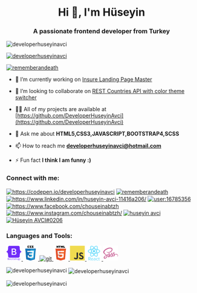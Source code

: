 <h1 align="center">Hi 👋, I'm Hüseyin</h1>
<h3 align="center">A passionate frontend developer from Turkey</h3>

<p align="left"> <img src="https://komarev.com/ghpvc/?username=developerhuseyinavci&label=Profile%20views&color=0e75b6&style=flat" alt="developerhuseyinavci" /> </p>

<p align="left"> <a href="https://github.com/ryo-ma/github-profile-trophy"><img src="https://github-profile-trophy.vercel.app/?username=developerhuseyinavci" alt="developerhuseyinavci" /></a> </p>

<p align="left"> <a href="https://twitter.com/rememberandeath" target="blank"><img src="https://img.shields.io/twitter/follow/rememberandeath?logo=twitter&style=for-the-badge" alt="rememberandeath" /></a> </p>

- 🔭 I’m currently working on [Insure Landing Page Master](https://github.com/DeveloperHuseyinAvci/insure-landing-page-master)

- 👯 I’m looking to collaborate on [REST Countries API with color theme switcher](https://www.frontendmentor.io/challenges/rest-countries-api-with-color-theme-switcher-5cacc469fec04111f7b848ca)

- 👨‍💻 All of my projects are available at [https://github.com/DeveloperHuseyinAvci](https://github.com/DeveloperHuseyinAvci)

- 💬 Ask me about **HTML5,CSS3,JAVASCRIPT,BOOTSTRAP4,SCSS**

- 📫 How to reach me **developerhuseyinavci@hotmail.com**

- ⚡ Fun fact **I think I am funny :)**

<h3 align="left">Connect with me:</h3>
<p align="left">
<a href="https://codepen.io/https://codepen.io/developerhuseyinavci" target="blank"><img align="center" src="https://raw.githubusercontent.com/rahuldkjain/github-profile-readme-generator/master/src/images/icons/Social/codepen.svg" alt="https://codepen.io/developerhuseyinavci" height="30" width="40" /></a>
<a href="https://twitter.com/rememberandeath" target="blank"><img align="center" src="https://raw.githubusercontent.com/rahuldkjain/github-profile-readme-generator/master/src/images/icons/Social/twitter.svg" alt="rememberandeath" height="30" width="40" /></a>
<a href="https://linkedin.com/in/https://www.linkedin.com/in/huseyin-avci-11416a206/" target="blank"><img align="center" src="https://raw.githubusercontent.com/rahuldkjain/github-profile-readme-generator/master/src/images/icons/Social/linked-in-alt.svg" alt="https://www.linkedin.com/in/huseyin-avci-11416a206/" height="30" width="40" /></a>
<a href="https://stackoverflow.com/users/user:16785356" target="blank"><img align="center" src="https://raw.githubusercontent.com/rahuldkjain/github-profile-readme-generator/master/src/images/icons/Social/stack-overflow.svg" alt="user:16785356" height="30" width="40" /></a>
<a href="https://fb.com/https://www.facebook.com/chouseinabtzh" target="blank"><img align="center" src="https://raw.githubusercontent.com/rahuldkjain/github-profile-readme-generator/master/src/images/icons/Social/facebook.svg" alt="https://www.facebook.com/chouseinabtzh" height="30" width="40" /></a>
<a href="https://instagram.com/https://www.instagram.com/chouseinabtzh/" target="blank"><img align="center" src="https://raw.githubusercontent.com/rahuldkjain/github-profile-readme-generator/master/src/images/icons/Social/instagram.svg" alt="https://www.instagram.com/chouseinabtzh/" height="30" width="40" /></a>
<a href="https://www.youtube.com/c/huseyin avci" target="blank"><img align="center" src="https://raw.githubusercontent.com/rahuldkjain/github-profile-readme-generator/master/src/images/icons/Social/youtube.svg" alt="huseyin avci" height="30" width="40" /></a>
<a href="https://discord.gg/Hüseyin AVCI#0206" target="blank"><img align="center" src="https://raw.githubusercontent.com/rahuldkjain/github-profile-readme-generator/master/src/images/icons/Social/discord.svg" alt="Hüseyin AVCI#0206" height="30" width="40" /></a>
</p>

<h3 align="left">Languages and Tools:</h3>
<p align="left"> <a href="https://getbootstrap.com" target="_blank" rel="noreferrer"> <img src="https://raw.githubusercontent.com/devicons/devicon/master/icons/bootstrap/bootstrap-plain-wordmark.svg" alt="bootstrap" width="40" height="40"/> </a> <a href="https://www.w3schools.com/css/" target="_blank" rel="noreferrer"> <img src="https://raw.githubusercontent.com/devicons/devicon/master/icons/css3/css3-original-wordmark.svg" alt="css3" width="40" height="40"/> </a> <a href="https://git-scm.com/" target="_blank" rel="noreferrer"> <img src="https://www.vectorlogo.zone/logos/git-scm/git-scm-icon.svg" alt="git" width="40" height="40"/> </a> <a href="https://www.w3.org/html/" target="_blank" rel="noreferrer"> <img src="https://raw.githubusercontent.com/devicons/devicon/master/icons/html5/html5-original-wordmark.svg" alt="html5" width="40" height="40"/> </a> <a href="https://developer.mozilla.org/en-US/docs/Web/JavaScript" target="_blank" rel="noreferrer"> <img src="https://raw.githubusercontent.com/devicons/devicon/master/icons/javascript/javascript-original.svg" alt="javascript" width="40" height="40"/> </a> <a href="https://reactjs.org/" target="_blank" rel="noreferrer"> <img src="https://raw.githubusercontent.com/devicons/devicon/master/icons/react/react-original-wordmark.svg" alt="react" width="40" height="40"/> </a> <a href="https://sass-lang.com" target="_blank" rel="noreferrer"> <img src="https://raw.githubusercontent.com/devicons/devicon/master/icons/sass/sass-original.svg" alt="sass" width="40" height="40"/> </a> </p>

<p><img align="left" src="https://github-readme-stats.vercel.app/api/top-langs?username=developerhuseyinavci&show_icons=true&locale=en&layout=compact" alt="developerhuseyinavci" /></p>

<p>&nbsp;<img align="center" src="https://github-readme-stats.vercel.app/api?username=developerhuseyinavci&show_icons=true&locale=en" alt="developerhuseyinavci" /></p>

<p><img align="center" src="https://github-readme-streak-stats.herokuapp.com/?user=developerhuseyinavci&" alt="developerhuseyinavci" /></p>
